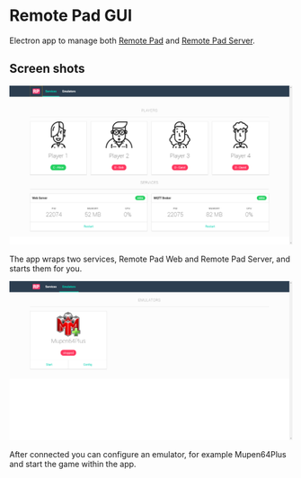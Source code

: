 # Remote Pad GUI

Electron app to manage both
[Remote Pad](https://github.com/comsolid/remote-pad/)
and [Remote Pad Server](https://github.com/comsolid/remote-pad-server).

## Screen shots

![rp-gui-services](img/remote-pad-gui-services.png)

The app wraps two services, Remote Pad Web and Remote Pad Server,
and starts them for you.

![rp-gui-emulators](img/remote-pad-gui-emulators.png)

After connected you can configure an emulator, for example Mupen64Plus
and start the game within the app.
